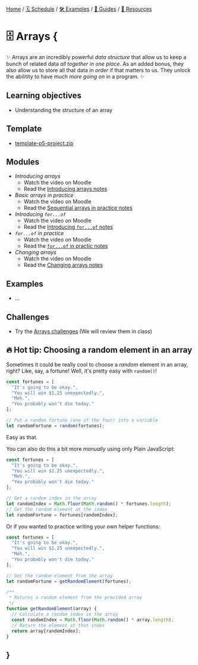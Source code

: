 [Home](../../) / [🗓 Schedule](../../schedule) / [🛠 Examples](../../examples/) / [💫 Guides](../../guides/) / [💎 Resources](../../resources.md)

# 🗄 Arrays {

✨ Arrays are an incredibly powerful *data structure* that allow us to keep a bunch of related data *all together in one place*. As an added bonus, they also allow us to store all that data *in order* if that matters to us. They unlock the abilitity to have *much more going on* in a program. ✨

## Learning objectives

- Understanding the structure of an array

## Template

- [template-p5-project.zip](../../templates/template-p5-project.zip)

## Modules

- *Introducing arrays*
  - Watch the video on Moodle
  - Read the [Introducing arrays notes](./introducing-arrays.md)
- *Basic arrays in practice*
  - Watch the video on Moodle
  - Read the [Sequential arrays in practice notes](./sequential-arrays-in-practice.md)
- *Introducing `for...of`*
  - Watch the video on Moodle
  - Read the [Introducing `for...of` notes](./introducing-for-of.md)
- *`for...of` in practice*
  - Watch the video on Moodle
  - Read the [`for...of` in practic notes](./for-of-in-practice.md)
- *Changing arrays*
  - Watch the video on Moodle
  - Read the [Changing arrays notes](./changing-arrays.md)

## Examples

- ...

## Challenges

- Try the [Arrays challenges](MISSING_LINK) (We will review them in class)

## 🔥 Hot tip: Choosing a random element in an array

Sometimes it could be really cool to choose a *random* element in an array, right? Like, say, a fortune! Well, it's pretty easy with `random()`!

```javascript
const fortunes = [
  "It's going to be okay.",
  "You will win $1.25 unexpectedly.",
  "Meh.",
  "You probably won't die today."  
];

// Put a random fortune (one of the four) into a variable
let randomFortune = random(fortunes);
```

Easy as that.

You can also do this a bit more *manually* using only Plain JavaScript:

```javascript
const fortunes = [
  "It's going to be okay.",
  "You will win $1.25 unexpectedly.",
  "Meh.",
  "You probably won't die today."  
];

// Get a random index in the array
let randomIndex = Math.floor(Math.random() * fortunes.length);
// Get the random element at the index
let randomFortune = fortunes[randomIndex];
```

Or if you wanted to practice writing your own helper functions:

```javascript
const fortunes = [
  "It's going to be okay.",
  "You will win $1.25 unexpectedly.",
  "Meh.",
  "You probably won't die today."  
];

// Get the random element from the array
let randomFortune = getRandomElement(fortunes);

/**
 * Returns a random element from the provided array
 */
function getRandomElement(array) {
  // Calculate a random index in the array
  const randomIndex = Math.floor(Math.random() * array.length);
  // Return the element at that index
  return array[randomIndex];
}
```

## }